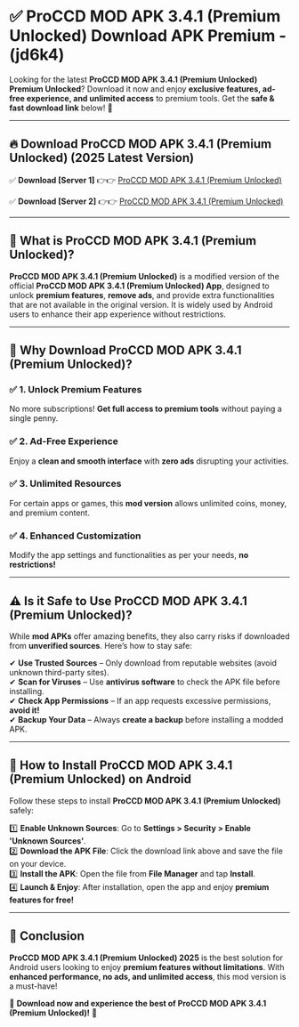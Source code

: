 
# ✅ ProCCD MOD APK 3.4.1 (Premium Unlocked) Download APK Premium -  (jd6k4) 

Looking for the latest **ProCCD MOD APK 3.4.1 (Premium Unlocked) Premium Unlocked**? Download it now and enjoy **exclusive features, ad-free experience, and unlimited access** to premium tools. Get the **safe & fast download link** below! 🚀

---

## 🔥 Download ProCCD MOD APK 3.4.1 (Premium Unlocked) (2025 Latest Version)

✅ **Download [Server 1]** 👉👉 [ProCCD MOD APK 3.4.1 (Premium Unlocked) ](https://apkcomod.com?title=ProCCD_MOD_APK_3.4.1_(Premium_Unlocked))  

✅ **Download [Server 2]** 👉👉 [ProCCD MOD APK 3.4.1 (Premium Unlocked) ](https://apkcomod.com?title=ProCCD_MOD_APK_3.4.1_(Premium_Unlocked))  


---

## 📌 What is ProCCD MOD APK 3.4.1 (Premium Unlocked)?

**ProCCD MOD APK 3.4.1 (Premium Unlocked)** is a modified version of the official **ProCCD MOD APK 3.4.1 (Premium Unlocked) App**, designed to unlock **premium features**, **remove ads**, and provide extra functionalities that are not available in the original version. It is widely used by Android users to enhance their app experience without restrictions.

---

## 🌟 Why Download ProCCD MOD APK 3.4.1 (Premium Unlocked)?

### ✅ 1. Unlock Premium Features
No more subscriptions! **Get full access to premium tools** without paying a single penny.

### ✅ 2. Ad-Free Experience
Enjoy a **clean and smooth interface** with **zero ads** disrupting your activities.

### ✅ 3. Unlimited Resources
For certain apps or games, this **mod version** allows unlimited coins, money, and premium content.

### ✅ 4. Enhanced Customization
Modify the app settings and functionalities as per your needs, **no restrictions!**

---

## ⚠️ Is it Safe to Use ProCCD MOD APK 3.4.1 (Premium Unlocked)?

While **mod APKs** offer amazing benefits, they also carry risks if downloaded from **unverified sources**. Here’s how to stay safe:

✔ **Use Trusted Sources** – Only download from reputable websites (avoid unknown third-party sites).  
✔ **Scan for Viruses** – Use **antivirus software** to check the APK file before installing.  
✔ **Check App Permissions** – If an app requests excessive permissions, **avoid it!**  
✔ **Backup Your Data** – Always **create a backup** before installing a modded APK.

---

## 📲 How to Install ProCCD MOD APK 3.4.1 (Premium Unlocked) on Android

Follow these steps to install **ProCCD MOD APK 3.4.1 (Premium Unlocked)** safely:

1️⃣ **Enable Unknown Sources**: Go to **Settings > Security > Enable 'Unknown Sources'**.  
2️⃣ **Download the APK File**: Click the download link above and save the file on your device.  
3️⃣ **Install the APK**: Open the file from **File Manager** and tap **Install**.  
4️⃣ **Launch & Enjoy**: After installation, open the app and enjoy **premium features for free!**

---

## 🚀 Conclusion

**ProCCD MOD APK 3.4.1 (Premium Unlocked) 2025** is the best solution for Android users looking to enjoy **premium features without limitations**. With **enhanced performance, no ads, and unlimited access**, this mod version is a must-have!

🔻 **Download now and experience the best of ProCCD MOD APK 3.4.1 (Premium Unlocked)!** 🔻

